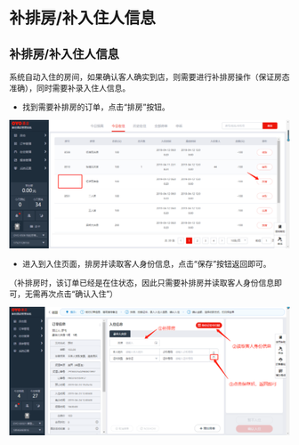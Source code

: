 # 补排房/补入住人信息

## 补排房/补入住人信息

系统自动入住的房间，如果确认客人确实到店，则需要进行补排房操作（保证房态准确），同时需要补录入住人信息。

* 找到需要补排房的订单，点击“排房”按钮。

![](../../../../../.gitbook/assets/image%20%28780%29.png)

* 进入到入住页面，排房并读取客人身份信息，点击“保存”按钮返回即可。

（补排房时，该订单已经是在住状态，因此只需要补排房并读取客人身份信息即可，无需再次点击“确认入住”）

![](../../../../../.gitbook/assets/image%20%28298%29.png)

